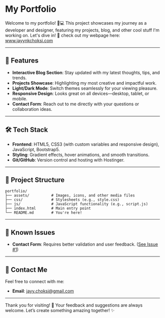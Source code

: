 # My Portfolio

Welcome to my portfolio! 🎨💻 This project showcases my journey as a developer and designer, featuring my projects, blog, and other cool stuff I'm working on. Let's dive in! 🚀
check out my webpage here: www.jayynkchoksi.com

---

## 🌟 Features
- **Interactive Blog Section**: Stay updated with my latest thoughts, tips, and trends.
- **Projects Showcase**: Highlighting my most creative and impactful work.
- **Light/Dark Mode**: Switch themes seamlessly for your viewing pleasure.
- **Responsive Design**: Looks great on all devices—desktop, tablet, or mobile.
- **Contact Form**: Reach out to me directly with your questions or collaboration ideas.

---

## 🛠️ Tech Stack
- **Frontend**: HTML5, CSS3 (with custom variables and responsive design), JavaScript, Bootstrap5.
- **Styling**: Gradient effects, hover animations, and smooth transitions.
- **Git/GitHub**: Version control and hosting with Hostinger.

---

## 📂 Project Structure
```
portfolio/
├── assets/          # Images, icons, and other media files
├── css/             # Stylesheets (e.g., style.css)
├── js/              # JavaScript functionality (e.g., script.js)
├── index.html       # Main entry point
└── README.md        # You're here!
```

---

## 🐛 Known Issues
- **Contact Form**: Requires better validation and user feedback. ([See Issue #1](https://github.com/justtcallmejayy/My-Portfolio/issues/1))

---

## 💬 Contact Me
Feel free to connect with me:
- **Email**: jayy.choksi@gmail.com

---

Thank you for visiting! 💖 Your feedback and suggestions are always welcome. Let’s create something amazing together! ✨
